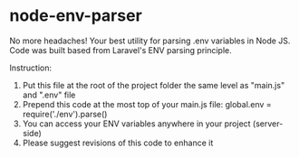 # node-env-parser
No more headaches! Your best utility for parsing .env variables in Node JS. Code was built based from Laravel's ENV parsing principle.

Instruction:
  1) Put this file at the root of the project folder the same level as "main.js" and ".env" file
  2) Prepend this code at the most top of your main.js file:
      global.env = require('./env').parse()
  3) You can access your ENV variables anywhere in your project (server-side)
  4) Please suggest revisions of this code to enhance it

